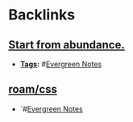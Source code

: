 
# Backlinks
## [Start from abundance.](<Start from abundance..md>)
- **[Tags](<Tags.md>):** #[Evergreen Notes](<Evergreen Notes.md>)

## [roam/css](<roam/css.md>)
- `#[Evergreen Notes](<Evergreen Notes.md>)

